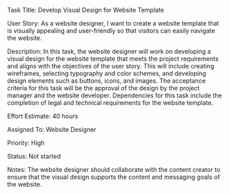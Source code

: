 Task Title: Develop Visual Design for Website Template

User Story: As a website designer, I want to create a website template that is visually appealing and user-friendly so that visitors can easily navigate the website.

Description: In this task, the website designer will work on developing a visual design for the website template that meets the project requirements and aligns with the objectives of the user story. This will include creating wireframes, selecting typography and color schemes, and developing design elements such as buttons, icons, and images. The acceptance criteria for this task will be the approval of the design by the project manager and the website developer. Dependencies for this task include the completion of legal and technical requirements for the website template.

Effort Estimate: 40 hours

Assigned To: Website Designer

Priority: High

Status: Not started

Notes: The website designer should collaborate with the content creator to ensure that the visual design supports the content and messaging goals of the website.

